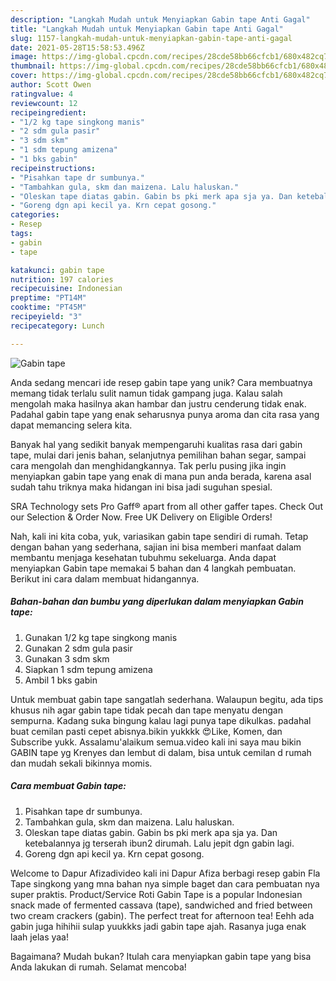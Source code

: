 ```yaml
---
description: "Langkah Mudah untuk Menyiapkan Gabin tape Anti Gagal"
title: "Langkah Mudah untuk Menyiapkan Gabin tape Anti Gagal"
slug: 1157-langkah-mudah-untuk-menyiapkan-gabin-tape-anti-gagal
date: 2021-05-28T15:58:53.496Z
image: https://img-global.cpcdn.com/recipes/28cde58bb66cfcb1/680x482cq70/gabin-tape-foto-resep-utama.jpg
thumbnail: https://img-global.cpcdn.com/recipes/28cde58bb66cfcb1/680x482cq70/gabin-tape-foto-resep-utama.jpg
cover: https://img-global.cpcdn.com/recipes/28cde58bb66cfcb1/680x482cq70/gabin-tape-foto-resep-utama.jpg
author: Scott Owen
ratingvalue: 4
reviewcount: 12
recipeingredient:
- "1/2 kg tape singkong manis"
- "2 sdm gula pasir"
- "3 sdm skm"
- "1 sdm tepung amizena"
- "1 bks gabin"
recipeinstructions:
- "Pisahkan tape dr sumbunya."
- "Tambahkan gula, skm dan maizena. Lalu haluskan."
- "Oleskan tape diatas gabin. Gabin bs pki merk apa sja ya. Dan ketebalannya jg terserah ibun2 dirumah. Lalu jepit dgn gabin lagi."
- "Goreng dgn api kecil ya. Krn cepat gosong."
categories:
- Resep
tags:
- gabin
- tape

katakunci: gabin tape 
nutrition: 197 calories
recipecuisine: Indonesian
preptime: "PT14M"
cooktime: "PT45M"
recipeyield: "3"
recipecategory: Lunch

---
```



![Gabin tape](https://img-global.cpcdn.com/recipes/28cde58bb66cfcb1/680x482cq70/gabin-tape-foto-resep-utama.jpg)

Anda sedang mencari ide resep gabin tape yang unik? Cara membuatnya memang tidak terlalu sulit namun tidak gampang juga. Kalau salah mengolah maka hasilnya akan hambar dan justru cenderung tidak enak. Padahal gabin tape yang enak seharusnya punya aroma dan cita rasa yang dapat memancing selera kita.

Banyak hal yang sedikit banyak mempengaruhi kualitas rasa dari gabin tape, mulai dari jenis bahan, selanjutnya pemilihan bahan segar, sampai cara mengolah dan menghidangkannya. Tak perlu pusing jika ingin menyiapkan gabin tape yang enak di mana pun anda berada, karena asal sudah tahu triknya maka hidangan ini bisa jadi suguhan spesial.

SRA Technology sets Pro Gaff® apart from all other gaffer tapes. Check Out our Selection &amp; Order Now. Free UK Delivery on Eligible Orders!


Nah, kali ini kita coba, yuk, variasikan gabin tape sendiri di rumah. Tetap dengan bahan yang sederhana, sajian ini bisa memberi manfaat dalam membantu menjaga kesehatan tubuhmu sekeluarga. Anda dapat menyiapkan Gabin tape memakai 5 bahan dan 4 langkah pembuatan. Berikut ini cara dalam membuat hidangannya.

<!--inarticleads1-->

##### Bahan-bahan dan bumbu yang diperlukan dalam menyiapkan Gabin tape:

1. Gunakan 1/2 kg tape singkong manis
1. Gunakan 2 sdm gula pasir
1. Gunakan 3 sdm skm
1. Siapkan 1 sdm tepung amizena
1. Ambil 1 bks gabin


Untuk membuat gabin tape sangatlah sederhana. Walaupun begitu, ada tips khusus nih agar gabin tape tidak pecah dan tape menyatu dengan sempurna. Kadang suka bingung kalau lagi punya tape dikulkas. padahal buat cemilan pasti cepet abisnya.bikin yukkkk 😍Like, Komen, dan Subscribe yukk. Assalamu&#39;alaikum semua.video kali ini saya mau bikin GABIN tape yg Krenyes dan lembut di dalam, bisa untuk cemilan d rumah dan mudah sekali bikinnya momis. 

<!--inarticleads2-->

##### Cara membuat Gabin tape:

1. Pisahkan tape dr sumbunya.
1. Tambahkan gula, skm dan maizena. Lalu haluskan.
1. Oleskan tape diatas gabin. Gabin bs pki merk apa sja ya. Dan ketebalannya jg terserah ibun2 dirumah. Lalu jepit dgn gabin lagi.
1. Goreng dgn api kecil ya. Krn cepat gosong.


Welcome to Dapur Afizadivideo kali ini Dapur Afiza berbagi resep gabin Fla Tape singkong yang mna bahan nya simple baget dan cara pembuatan nya super praktis. Product/Service Roti Gabin Tape is a popular Indonesian snack made of fermented cassava (tape), sandwiched and fried between two cream crackers (gabin). The perfect treat for afternoon tea! Eehh ada gabin juga hihihii sulap yuukkks jadi gabin tape ajah. Rasanya juga enak laah jelas yaa! 

Bagaimana? Mudah bukan? Itulah cara menyiapkan gabin tape yang bisa Anda lakukan di rumah. Selamat mencoba!
